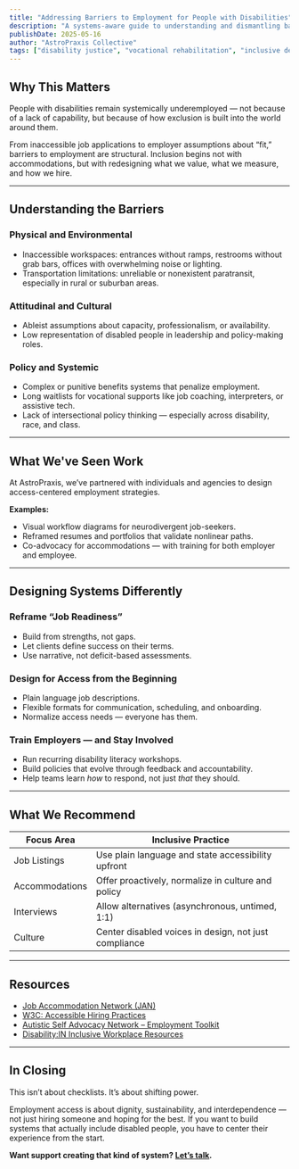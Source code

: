 ```yaml
---
title: "Addressing Barriers to Employment for People with Disabilities"
description: "A systems-aware guide to understanding and dismantling barriers rooted in ableism, inaccessibility, and institutional design."
publishDate: 2025-05-16
author: "AstroPraxis Collective"
tags: ["disability justice", "vocational rehabilitation", "inclusive design", "employment", "accessibility"]
---
```


## Why This Matters

People with disabilities remain systemically underemployed — not because of a lack of capability, but because of how exclusion is built into the world around them.

From inaccessible job applications to employer assumptions about “fit,” barriers to employment are structural. Inclusion begins not with accommodations, but with redesigning what we value, what we measure, and how we hire.

---

## <i class="fas fa-universal-access text-indigo-400"></i> Understanding the Barriers

### Physical and Environmental

- Inaccessible workspaces: entrances without ramps, restrooms without grab bars, offices with overwhelming noise or lighting.
- Transportation limitations: unreliable or nonexistent paratransit, especially in rural or suburban areas.

### Attitudinal and Cultural

- Ableist assumptions about capacity, professionalism, or availability.
- Low representation of disabled people in leadership and policy-making roles.

### Policy and Systemic

- Complex or punitive benefits systems that penalize employment.
- Long waitlists for vocational supports like job coaching, interpreters, or assistive tech.
- Lack of intersectional policy thinking — especially across disability, race, and class.

---

## <i class="fas fa-tools text-indigo-400"></i> What We've Seen Work

At AstroPraxis, we’ve partnered with individuals and agencies to design access-centered employment strategies.

**Examples:**

- Visual workflow diagrams for neurodivergent job-seekers.
- Reframed resumes and portfolios that validate nonlinear paths.
- Co-advocacy for accommodations — with training for both employer and employee.

---

## <i class="fas fa-lightbulb text-indigo-400"></i> Designing Systems Differently

### Reframe “Job Readiness”

- Build from strengths, not gaps.
- Let clients define success on their terms.
- Use narrative, not deficit-based assessments.

### Design for Access from the Beginning

- Plain language job descriptions.
- Flexible formats for communication, scheduling, and onboarding.
- Normalize access needs — everyone has them.

### Train Employers — and Stay Involved

- Run recurring disability literacy workshops.
- Build policies that evolve through feedback and accountability.
- Help teams learn *how* to respond, not just *that* they should.

---

## <i class="fas fa-clipboard-check text-indigo-400"></i> What We Recommend

| Focus Area     | Inclusive Practice |
|----------------|--------------------|
| Job Listings   | Use plain language and state accessibility upfront |
| Accommodations | Offer proactively, normalize in culture and policy |
| Interviews     | Allow alternatives (asynchronous, untimed, 1:1) |
| Culture        | Center disabled voices in design, not just compliance |

---

## <i class="fas fa-link text-indigo-400"></i> Resources

- [Job Accommodation Network (JAN)](https://askjan.org/)
- [W3C: Accessible Hiring Practices](https://www.w3.org/WAI/people-use-web/abilities-barriers/)
- [Autistic Self Advocacy Network – Employment Toolkit](https://autisticadvocacy.org/)
- [Disability:IN Inclusive Workplace Resources](https://disabilityin.org/what-we-do/inclusive-workplace/)

---

## In Closing

This isn’t about checklists. It’s about shifting power.

Employment access is about dignity, sustainability, and interdependence — not just hiring someone and hoping for the best. If you want to build systems that actually include disabled people, you have to center their experience from the start.

**Want support creating that kind of system? [Let’s talk](/contact).**
